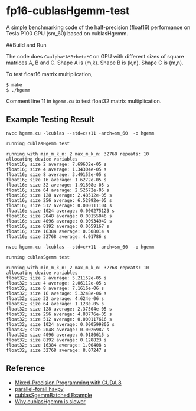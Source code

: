 # fp16-cublasHgemm-test
A simple benchmarking code of the half-precision (float16) performance on Tesla P100 GPU (sm_60) based on cublasHgemm.

##Build and Run

The code does `C=alpha*A*B+beta*C` on GPU with different sizes of square matrices A, B and C. Shape A is (m,k). Shape B is (k,n). Shape C is (m,n).

To test float16 matrix multiplication,

```shell
$ make
$ ./hgemm
```

Comment line 11 in `hgemm.cu` to test float32 matrix multiplication.

## Example Testing  Result

```shell
nvcc hgemm.cu -lcublas --std=c++11 -arch=sm_60  -o hgemm

running cublasHgemm test

running with min_m_k_n: 2 max_m_k_n: 32768 repeats: 10
allocating device variables
float16; size 2 average: 7.69632e-05 s 
float16; size 4 average: 1.34304e-05 s 
float16; size 8 average: 3.49152e-05 s 
float16; size 16 average: 1.6272e-05 s 
float16; size 32 average: 1.91808e-05 s 
float16; size 64 average: 2.52672e-05 s 
float16; size 128 average: 2.48512e-05 s 
float16; size 256 average: 6.52992e-05 s 
float16; size 512 average: 0.000111104 s 
float16; size 1024 average: 0.000275123 s 
float16; size 2048 average: 0.00155046 s 
float16; size 4096 average: 0.00934949 s 
float16; size 8192 average: 0.0659167 s 
float16; size 16384 average: 0.508014 s 
float16; size 32768 average: 4.01786 s 

nvcc hgemm.cu -lcublas --std=c++11 -arch=sm_60  -o hgemm

running cublasSgemm test

running with min_m_k_n: 2 max_m_k_n: 32768 repeats: 10
allocating device variables
float32; size 2 average: 5.21152e-05 s 
float32; size 4 average: 2.06112e-05 s 
float32; size 8 average: 7.1616e-06 s 
float32; size 16 average: 5.3248e-06 s 
float32; size 32 average: 4.624e-06 s 
float32; size 64 average: 1.128e-05 s 
float32; size 128 average: 2.37504e-05 s 
float32; size 256 average: 4.83776e-05 s 
float32; size 512 average: 0.000117616 s 
float32; size 1024 average: 0.000599805 s 
float32; size 2048 average: 0.0026987 s 
float32; size 4096 average: 0.0180615 s 
float32; size 8192 average: 0.128823 s 
float32; size 16384 average: 1.00408 s 
float32; size 32768 average: 8.07247 s 
```
## Reference

* [Mixed-Precision Programming with CUDA 8](https://devblogs.nvidia.com/parallelforall/mixed-precision-programming-cuda-8/)
* [parallel-forall haxpy](https://github.com/parallel-forall/code-samples/tree/master/posts/mixed-precision)
* [cublasSgemmBatched Example](https://github.com/pyrovski/cublasSgemmBatched-example)
* [Why cublasHgemm is slower](https://devtalk.nvidia.com/default/topic/972337/gpu-accelerated-libraries/why-cublashgemm-is-slower-more-than-cublassgemm-when-i-use-/)


